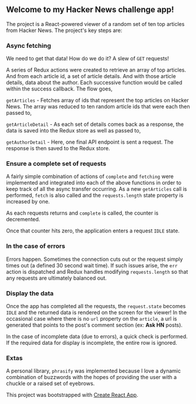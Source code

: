 ## Welcome to my Hacker News challenge app!

The project is a React-powered viewer of a random set of ten top articles from Hacker News. The project's key steps are:

### Async fetching

We need to get that data! How do we do it? A slew of `GET` requests!

A series of Redux actions were created to retrieve an array of top articles. And from each article id, a set of article details. And with those article details, data about the author. Each successive function would be called within the success callback. The flow goes,

`getArticles` - Fetches array of ids that represent the top articles on Hacker News. The array was reduced to ten random article ids that were each then passed to,

`getArticleDetail` - As each set of details comes back as a response, the data is saved into the Redux store as well as passed to,

`getAuthorDetail` - Here, one final API endpoint is sent a request. The response is then saved to the Redux store.

### Ensure a complete set of requests

A fairly simple combination of actions of `complete` and `fetching` were implemented and integrated into each of the above functions in order to keep track of all the async transfer occurring. As a new `getArticles` call is performed, `fetch` is also called and the `requests.length` state property is increased by one.

As each requests returns and `complete` is called, the counter is decremented.

Once that counter hits zero, the application enters a request `IDLE` state.

### In the case of errors

Errors happen. Sometimes the connection cuts out or the request simply times out (a defined 30 second wait time). If such issues arise, the `err` action is dispatched and Redux handles modifying `requests.length` so that any requests are ultimately balanced out.

### Display the data

Once the app has completed all the requests, the `request.state` becomes `IDLE` and the returned data is rendered on the screen for the viewer! In the occasional case where there is no `url` property on the `article`, a url is generated that points to the post's comment section (ex: **Ask HN** posts).

In the case of incomplete data (due to errors), a quick check is performed. If the required data for display is incomplete, the entire row is ignored.

### Extas

A personal library, `phrasify` was implemented because I love a dynamic combination of buzzwords with the hopes of providing the user with a chuckle or a raised set of eyebrows.

This project was bootstrapped with [Create React App](https://github.com/facebookincubator/create-react-app).